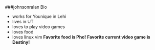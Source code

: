 ###johnsonralan Bio

- works for Younique in Lehi
- lives in UT
- loves to play video games
- loves food
- loves linux vim
**Favorite food is Pho!**
**Favorite current video game is Destiny!**

